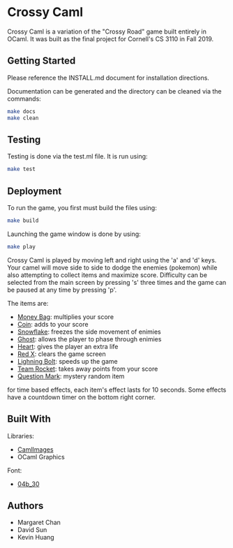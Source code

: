 <!-- This is the README for Crossy Caml -->

# Crossy Caml
Crossy Caml is a variation of the "Crossy Road" game built entirely in OCaml.
It was built as the final project for Cornell's CS 3110 in Fall 2019.

## Getting Started
Please reference the INSTALL.md document for installation directions.

Documentation can be generated and the directory can be cleaned via the
commands:
```bash
make docs
make clean
```

## Testing
Testing is done via the test.ml file. It is run using:
```bash
make test
```

## Deployment
To run the game, you first must build the files using:

```bash
make build
```
Launching the game window is done by using:
```bash
make play
```

Crossy Caml is played by moving left and right using the 'a' and 'd' keys.
Your camel will move side to side to dodge the enemies (pokemon)
while also attempting to collect items and maximize score. Difficulty can be
selected from the main screen by pressing 's' three times and the game can be
paused at any time by pressing 'p'.

The items are:

- [Money Bag](https://www.stickpng.com/img/icons-logos-emojis/emojis/money-bag-emoji): 
multiplies your score
- [Coin](https://icon-icons.com/icon/coin-pokemon-go-game/67575): 
adds to your score
- [Snowflake](https://www.freeiconspng.com/img/26305): 
freezes the side movement of enimies
- [Ghost](https://www.pinclipart.com/pindetail/xomwJm_ghost-clipart-eyes-halloween-ghost-cute-png-transparent/): 
allows the player to phase through enimies
- [Heart](https://www.pinpng.com/picture/xbxRRR_pixel-clipart-pixel-heart-broken-pixel-heart-hd/): 
gives the player an extra life
- [Red X](https://www.freeiconspng.com/img/35393): 
clears the game screen
- [Lighning Bolt](http://pluspng.com/png-lighting-bolt-2562.html): 
speeds up the game
- [Team Rocket](https://www.nicepng.com/ourpic/u2w7r5a9w7o0i1w7_team-rocket-pokemon-xy-anime-jessie-james/):
takes away points from your score
- [Question Mark](https://www.pngfly.com/png-q3e4t8/download.html): 
mystery random item

for time based effects, each item's effect lasts for 10 seconds. Some effects
have a countdown timer on the bottom right corner.

## Built With
Libraries:
- [CamlImages](http://gallium.inria.fr/camlimages/)
- OCaml Graphics

Font:
- [04b_30](https://fontmeme.com/fonts/04b-30-font/)

## Authors
- Margaret Chan
- David Sun
- Kevin Huang
